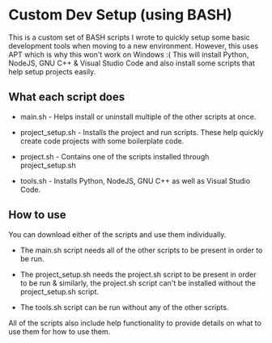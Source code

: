 # Custom Dev Setup (using BASH)

This is a custom set of BASH scripts I wrote to quickly setup some basic development tools when moving to a new environment. However, this uses APT which is why this won't work on Windows :( This will install Python, NodeJS, GNU C++ & Visual Studio Code and also install some scripts that help setup projects easily.


## What each script does

* main.sh - Helps install or uninstall multiple of the other scripts at once.

* project_setup.sh - Installs the project and run scripts. These help quickly create code projects with some boilerplate code.

* project.sh - Contains one of the scripts installed through project_setup.sh

* tools.sh - Installs Python, NodeJS, GNU C++ as well as Visual Studio Code.


## How to use

You can download either of the scripts and use them individually.

* The main.sh script needs all of the other scripts to be present in order to be run.

* The project_setup.sh needs the project.sh script to be present in order to be run & similarly, the project.sh script can't be installed without the project_setup.sh script.

* The tools.sh script can be run without any of the other scripts.

All of the scripts also include help functionality to provide details on what to use them for how to use them.